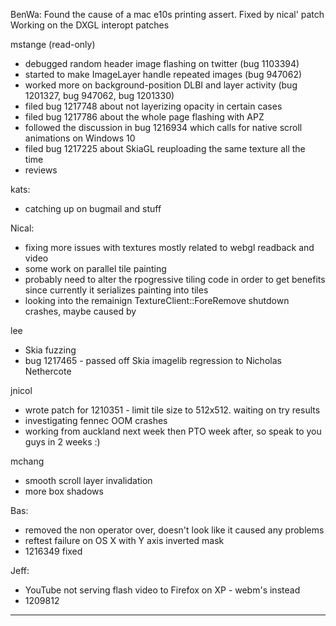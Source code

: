 BenWa:
        Found the cause of a mac e10s printing assert. Fixed by nical' patch
        Working on the DXGL interopt patches



mstange (read-only)
* debugged random header image flashing on twitter (bug 1103394)
* started to make ImageLayer handle repeated images (bug 947062)
* worked more on background-position DLBI and layer activity (bug 1201327, bug 947062, bug 1201330)
* filed bug 1217748 about not layerizing opacity in certain cases
* filed bug 1217786 about the whole page flashing with APZ
* followed the discussion in bug 1216934 which calls for native scroll animations on Windows 10
* filed bug 1217225 about SkiaGL reuploading the same texture all the time
* reviews



kats:
* catching up on bugmail and stuff



Nical:
* fixing more issues with textures mostly related to webgl readback and video
* some work on parallel tile painting
* probably need to alter the rpogressive tiling code in order to get benefits since currently it serializes painting into tiles
* looking into the remainign TextureClient::ForeRemove shutdown crashes, maybe caused by 



lee
* Skia fuzzing
* bug 1217465 - passed off Skia imagelib regression to Nicholas Nethercote



jnicol
* wrote patch for 1210351 - limit tile size to 512x512. waiting on try results
* investigating fennec OOM crashes
* working from auckland next week then PTO week after, so speak to you guys in 2 weeks :)



mchang
* smooth scroll layer invalidation
* more box shadows



Bas:
* removed the non operator over, doesn't look like it caused any problems
* reftest failure on OS X with Y axis inverted mask
* 1216349 fixed



Jeff:
* YouTube not serving flash video to Firefox on XP - webm's instead
* 1209812

________________


